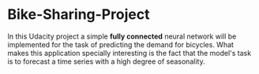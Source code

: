 # Bike-Sharing-Project

In this Udacity project a simple **fully connected** neural network will be implemented for the task of predicting the demand for bicycles.
What makes this application specially interesting is the fact that the model's task is to forecast a time series with a high degree of seasonality.
